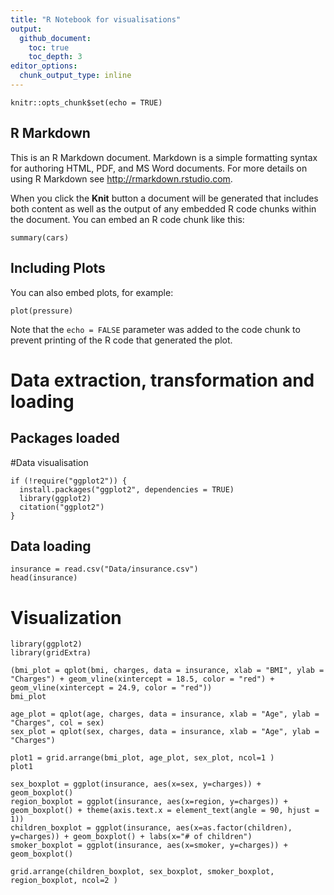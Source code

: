 ```yaml
---
title: "R Notebook for visualisations"
output: 
  github_document:
    toc: true
    toc_depth: 3
editor_options: 
  chunk_output_type: inline
---
```


```{r setup, include=FALSE}
knitr::opts_chunk$set(echo = TRUE)
```

## R Markdown

This is an R Markdown document. Markdown is a simple formatting syntax for authoring HTML, PDF, and MS Word documents. For more details on using R Markdown see <http://rmarkdown.rstudio.com>.

When you click the **Knit** button a document will be generated that includes both content as well as the output of any embedded R code chunks within the document. You can embed an R code chunk like this:

```{r cars}
summary(cars)
```

## Including Plots

You can also embed plots, for example:

```{r pressure, echo=FALSE}
plot(pressure)
```

Note that the `echo = FALSE` parameter was added to the code chunk to prevent printing of the R code that generated the plot.

# Data extraction, transformation and loading

## Packages loaded

#Data visualisation
```{r}
if (!require("ggplot2")) {
  install.packages("ggplot2", dependencies = TRUE)
  library(ggplot2)
  citation("ggplot2")
}
```

## Data loading
```{r}
insurance = read.csv("Data/insurance.csv")
head(insurance)
```

# Visualization
```{r}
library(ggplot2)
library(gridExtra)

(bmi_plot = qplot(bmi, charges, data = insurance, xlab = "BMI", ylab = "Charges") + geom_vline(xintercept = 18.5, color = "red") + geom_vline(xintercept = 24.9, color = "red"))
bmi_plot
```

```{r}
age_plot = qplot(age, charges, data = insurance, xlab = "Age", ylab = "Charges", col = sex)
sex_plot = qplot(sex, charges, data = insurance, xlab = "Age", ylab = "Charges")

plot1 = grid.arrange(bmi_plot, age_plot, sex_plot, ncol=1 )
plot1
```



```{r}
sex_boxplot = ggplot(insurance, aes(x=sex, y=charges)) + geom_boxplot()
region_boxplot = ggplot(insurance, aes(x=region, y=charges)) + geom_boxplot() + theme(axis.text.x = element_text(angle = 90, hjust = 1))
children_boxplot = ggplot(insurance, aes(x=as.factor(children), y=charges)) + geom_boxplot() + labs(x="# of children")
smoker_boxplot = ggplot(insurance, aes(x=smoker, y=charges)) + geom_boxplot()

grid.arrange(children_boxplot, sex_boxplot, smoker_boxplot, region_boxplot, ncol=2 )
```


